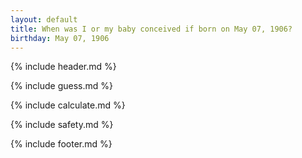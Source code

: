 ```yaml
---
layout: default
title: When was I or my baby conceived if born on May 07, 1906?
birthday: May 07, 1906
---
```


{% include header.md %}

{% include guess.md %}

{% include calculate.md %}

{% include safety.md %}

{% include footer.md %}



